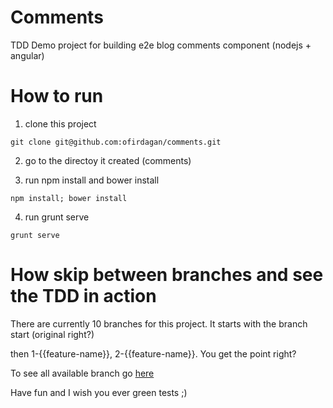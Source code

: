 # Comments
TDD Demo project for building e2e blog comments component (nodejs + angular)

# How to run

1. clone this project
```shell
git clone git@github.com:ofirdagan/comments.git
```

2. go to the directoy it created (comments)

3. run npm install and bower install
```shell
npm install; bower install
```

4. run grunt serve

```shell
grunt serve
```

# How skip between branches and see the TDD in action

There are currently 10 branches for this project. It starts with the branch start (original right?)

then 1-{{feature-name}}, 2-{{feature-name}}. You get the point right?

To see all available branch go [here](https://github.com/ofirdagan/comments/branches/all)

Have fun and I wish you ever green tests ;)
